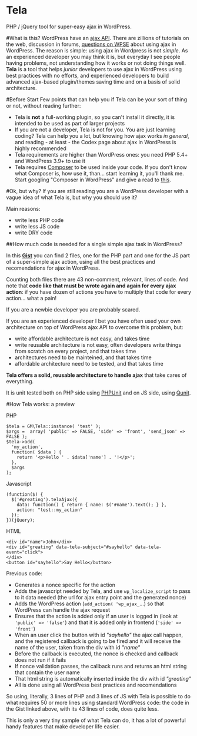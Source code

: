 
Tela
====

PHP / jQuery tool for super-easy ajax in WordPress.

#What is this?
WordPress have an [ajax API](http://codex.wordpress.org/AJAX_in_Plugins). There are zillions of tutorials on the web, discussion in forums, [questions on WPSE](http://wordpress.stackexchange.com/questions/tagged/ajax) about using ajax in WordPress. The reason is simple: using ajax in Wordpress is not *simple*. 
As an experienced developer you may think it is, but everyday I see people having problems, not understanding how it works or not doing things well.
**Tela** is a tool that helps *junior* developers to use ajax in WordPress using best practices with no efforts, and experienced developers to build advanced ajax-based plugin/themes saving time and on a basis of solid architecture.

#Before Start
Few points that can help you if Tela can be your sort of thing or not, without reading further:

- Tela is **not** a full-working plugin, so you can't install it directly, it is intended to be used as part of larger projects
- If you are not a developer, Tela is not for you. You are just learning coding? Tela can help you a lot, but knowing how ajax works *in general*, and reading - at least - the Codex page about ajax in WordPress is highly recommended
- Tela requirements are higher than WordPress ones: you need PHP 5.4+ and WordPress 3.9+ to use it
- Tela requires [Composer](https://getcomposer.org/) to be used inside your code. If you don't know what Composer is, how use it, than... start learning it, you'll thank me. Start googling "Composer in WordPress" and give a read to [this](http://composer.rarst.net/).

#Ok, but why?
If you are still reading you are a WordPress developer with a vague idea of what Tela is, but why you should use it?

Main reasons:
 - write less PHP code
 - write less JS code
 - write DRY code

##How much code is needed for a single simple ajax task in WordPress?

In this [**Gist**](https://gist.github.com/Giuseppe-Mazzapica/40d924560e098dfbab31)  you can find 2 files, one for the PHP part and one for the JS part of a super-simple ajax action, using all the best practices and recomendations for ajax in WordPress.

Counting both files there are 43 non-comment, relevant, lines of code. And note that **code like that must be wrote again and again for every ajax action**: if you have dozen of actions you have to multiply that code for every action... what a pain!

If you are a newbie developer you are probably scared.

If you are an experienced developer I bet you have often used your own architecture on top of WordPress ajax API to overcome this problem, but:

 - write affordable architecture is not easy, and takes time
 - write reusable architecture is not easy, often developers write things from scratch on every project, and that takes time
 - architectures need to be mainteined, and that takes time
 - affordable architecture need to be tested, and that takes time

**Tela offers a solid, reusable architecture to handle ajax** that take cares of everything.

It is unit tested both on PHP side using [PHPUnit](https://phpunit.de/) and on JS side, using [Qunit](http://qunitjs.com/).

#How Tela works: a preview

 PHP 
 
    $tela = GM\Tela::instance( 'test' );
    $args =  array( 'public' => FALSE, 'side' => 'front', 'send_json' => FALSE );
    $tela->add(
      'my_action',
      function( $data ) {
        return '<p>Hello ' . $data['name'] . '!</p>';
      },
      $args
    );


Javascript

    (function($) {
      $('#greating').telaAjax({
        data: function() { return { name: $('#name').text(); } },
        action: "test::my_action"
      });
    })(jQuery);


HTML

    <div id="name">John</div>
    <div id="greating" data-tela-subject="#sayhello" data-tela-event="click">
    </div>
    <button id="sayhello">Say Hello</button>


Previous code:

 - Generates a nonce specific for the action
 - Adds the javascript needed by Tela, and use `wp_localize_script` to pass to it data needed (the url for ajax entry point and the generated nonce)
 - Adds the WordPress action (`add_action( 'wp_ajax_`...) so that WordPress can handle the ajax request
 - Ensures that the action is added only if an user is logged in (look at `'public' => 'false'`) and that it is added only in frontend (`'side' => 'front'`)
 - When an user click the button with id *"sayhello"* the ajax call happen, and the registered callback is going to be fired and it will receive the name of the user, taken from the div with id *"name"*
 - Before the callback is executed, the nonce is checked and callback does not run if it fails
 - If nonce validation passes, the callback runs and returns an html string that contain the user name
 - That html string is automatically inserted inside the div with id *"greating"*
 - All is done using all WordPress best practices and recomendations

So using, literally, 3 lines of PHP and 3 lines of JS with Tela is possible to do what requires 50 or more lines using standard WordPress code: the code in the Gist linked above, with its 43 lines of code, does quite less.

This is only a very tiny sample of what Tela can do, it has a lot of powerful handy features that make developer life easier.

    
    


